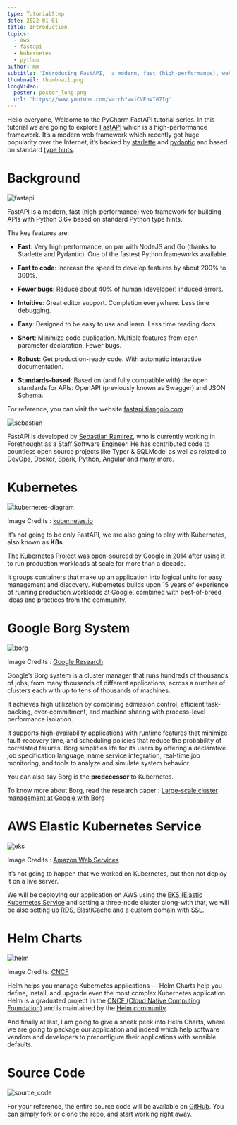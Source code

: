 ```yaml
---
type: TutorialStep
date: 2022-01-01
title: Introduction
topics:
  - aws
  - fastapi
  - kubernetes
  - python
author: mm
subtitle: 'Introducing FastAPI,  a modern, fast (high-performance), web framework.'
thumbnail: thumbnail.png
longVideo:
  poster: poster_long.png
  url: 'https://www.youtube.com/watch?v=iCVEhVI07Ig'
---
```


Hello everyone, Welcome to the PyCharm FastAPI tutorial series.
In this tutorial we are going to explore [FastAPI](https://fastapi.tiangolo.com) 
which is a high-performance framework. It’s a modern web framework 
which recently got huge popularity over the Internet, it’s backed by
[starlette](https://www.starlette.io/) and [pydantic](https://pydantic-docs.helpmanual.io/) and based on 
standard [type hints](https://www.python.org/dev/peps/pep-0484/).


# Background


![fastapi](./fastapi.png)

FastAPI is a modern, fast (high-performance) web framework 
for building APIs with Python 3.6+ based on standard Python type hints.

The key features are:

- **Fast**: Very high performance, on par with NodeJS and Go (thanks to Starlette and Pydantic). One of the fastest Python frameworks available.

- **Fast to code**: Increase the speed to develop features by about 200% to 300%.

- **Fewer bugs**: Reduce about 40% of human (developer) induced errors.
- **Intuitive**: Great editor support. Completion everywhere. Less time debugging.
- **Easy**: Designed to be easy to use and learn. Less time reading docs.
- **Short**: Minimize code duplication. Multiple features from each parameter declaration. Fewer bugs.
- **Robust**: Get production-ready code. With automatic interactive documentation.
- **Standards-based**: Based on (and fully compatible with) the open standards for APIs: OpenAPI (previously known as Swagger) and JSON Schema.

For reference, you can visit the website [fastapi.tiangolo.com](https://fastapi.tiangolo.com/)



![sebastian](./sebastian.png)

FastAPI is developed by [Sebastian Ramirez](https://twitter.com/tiangolo), who is 
currently working in Forethought as a Staff Software Engineer. He has contributed
code to countless open source projects like Typer & SQLModel as well as  related to
DevOps, Docker, Spark, Python, Angular and many more.


# Kubernetes

![kubernetes-diagram](./container-flow.png)

Image Credits :  [kubernetes.io](https://kubernetes.io/)


It’s not going to be only FastAPI, we are also going to play with Kubernetes, also known as 
**K8s**. 

The [Kubernetes](https://kubernetes.io/) Project was open-sourced by Google in 2014 after using it to run 
production workloads at scale for more than a decade.


It groups containers that make up an application into logical units for 
easy management and discovery. Kubernetes builds upon 15 years of experience
of running production workloads at Google, combined with best-of-breed ideas
and practices from the community.

# Google Borg System

![borg](./borg.png)

Image Credits : [Google Research](https://research.google/)

Google’s Borg system is a cluster manager that runs hundreds of thousands of jobs, from many thousands of different applications, across a number of clusters each with up to
tens of thousands of machines.

It achieves high utilization by combining admission control, efficient task-packing, over-commitment, and machine
sharing with process-level performance isolation. 

It supports high-availability applications with runtime features that minimize fault-recovery time, and scheduling policies that reduce the probability of correlated failures. Borg simplifies
life for its users by offering a declarative job specification language, name service integration, real-time job monitoring, and tools to analyze and simulate system behavior.

You can also say Borg is the **predecessor** to Kubernetes.

To know more about Borg, read the research paper : [Large-scale cluster management at Google with Borg](https://research.google/pubs/pub43438/)


# AWS Elastic Kubernetes Service

![eks](./eks.png)

Image Credits : [Amazon Web Services](https://aws.amazon.com/)

It’s not going to happen that we worked on Kubernetes, but then not deploy it
on a live server. 

We will be deploying our application on AWS using the [EKS (Elastic Kubernetes Service](https://aws.amazon.com/eks/) and
setting a three-node cluster along-with that, we will be also setting up [RDS](https://aws.amazon.com/rds/), 
[ElastiCache](https://aws.amazon.com/elasticache/) and a custom domain with [SSL](https://aws.amazon.com/certificate-manager/).


# Helm Charts

![helm](./helm.png)

Image Credits: [CNCF](https://cncf-branding.netlify.app/projects/helm/)

Helm helps you manage Kubernetes applications — Helm Charts help you define, install, and upgrade even the most complex Kubernetes application.
Helm is a graduated project in the [CNCF (Cloud Native Computing Foundation)](https://www.cncf.io/) and is maintained by the [Helm community](https://github.com/helm/community).


And finally at last, I am going to give a sneak peek into Helm Charts, where we are 
going to package our application and indeed which help software vendors and 
developers to preconfigure their applications with sensible defaults.


# Source Code

![source_code](./source_code.png)

For your reference, the entire source code will be available on [GitHub](https://github.com/mukulmantosh/FastAPI_EKS_Kubernetes). You can simply fork or clone the repo, and start working right away.
